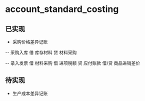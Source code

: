 account_standard_costing
========================

已实现 
------
- 采购价格差异记账

-- 采购入库
  借 库存材料
  贷 材料采购

-- 录入发票
  借 材料采购
  借 进项税额
  贷 应付账款
  借/贷 商品进销差价
  

待实现
------
- 生产成本差异记账
